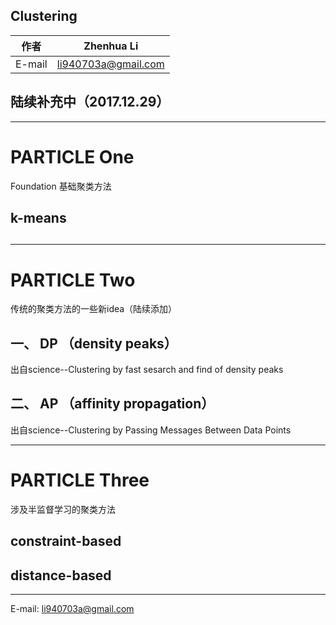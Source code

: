 Clustering
-------
|作者|Zhenhua Li|
|---|---|
|E-mail|li940703a@gmail.com

## 陆续补充中（2017.12.29）
----
#  PARTICLE One
Foundation
基础聚类方法
## k-means
## 
----
# PARTICLE Two
传统的聚类方法的一些新idea（陆续添加）
## 一、 DP （density peaks）
出自science--Clustering by fast sesarch and find of density peaks
## 二、 AP （affinity propagation）
出自science--Clustering by Passing Messages Between Data Points

-----
# PARTICLE Three

涉及半监督学习的聚类方法
## constraint-based

## distance-based



----
E-mail: li940703a@gmail.com
